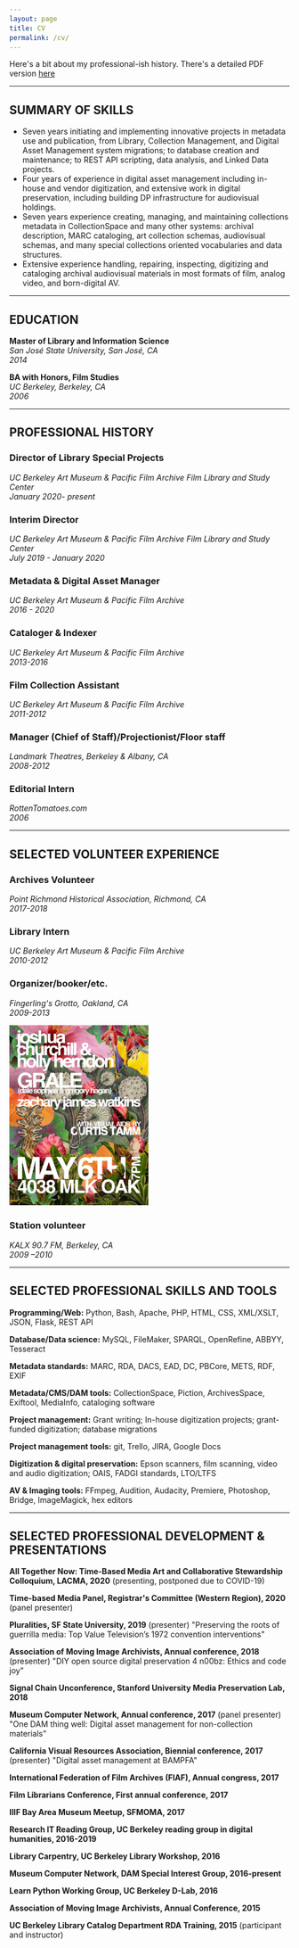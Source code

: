 ```yaml
---
layout: page
title: CV
permalink: /cv/
---
```

Here's a bit about my professional-ish history. There's a detailed PDF version [here](/assets/mcq.pdf)

---

## SUMMARY OF SKILLS
* Seven years initiating and implementing innovative projects in metadata use and publication, from Library, Collection Management, and Digital Asset Management system migrations; to database creation and maintenance; to REST API scripting, data analysis, and Linked Data projects.
* Four years of experience in digital asset management including in-house and vendor digitization, and extensive work in digital preservation, including building DP infrastructure for audiovisual holdings.
* Seven years experience creating, managing, and maintaining collections metadata in CollectionSpace and many other systems: archival description, MARC cataloging, art collection schemas, audiovisual schemas, and many special collections oriented vocabularies and data structures.
* Extensive experience handling, repairing, inspecting, digitizing and cataloging archival audiovisual materials in most formats of film, analog video, and born-digital AV.

---

## EDUCATION
**Master of Library and Information Science**<br>
*San José State University, San José, CA*
<br>
*2014*

**BA with Honors, Film Studies**
<br>
*UC Berkeley, Berkeley, CA*
<br>
*2006*

---

## PROFESSIONAL HISTORY

### Director of Library Special Projects
*UC Berkeley Art Museum & Pacific Film Archive Film Library and Study Center*
<br>
*January 2020- present*

### Interim Director
*UC Berkeley Art Museum & Pacific Film Archive Film Library and Study Center*
<br>
*July 2019 - January 2020*

### Metadata & Digital Asset Manager
*UC Berkeley Art Museum & Pacific Film Archive*
<br>
*2016 - 2020*

### Cataloger & Indexer
*UC Berkeley Art Museum & Pacific Film Archive*
<br>
*2013-2016*

### Film Collection Assistant
*UC Berkeley Art Museum & Pacific Film Archive*
<br>
*2011-2012*

### Manager (Chief of Staff)/Projectionist/Floor staff

*Landmark Theatres, Berkeley & Albany, CA*
<br>
*2008-2012*

### Editorial Intern
*RottenTomatoes.com*
<br>
*2006*

---

## SELECTED VOLUNTEER EXPERIENCE

### Archives Volunteer
*Point Richmond Historical Association, Richmond, CA*
<br>
*2017-2018*

### Library Intern
*UC Berkeley Art Museum & Pacific Film Archive*
<br>
*2010-2012*

### Organizer/booker/etc.
*Fingerling's Grotto, Oakland, CA*
<br>
*2009-2013*

<img src="/images/general/fingerling.jpg" width="250">
<!-- ![](/images/general/fingerling.jpg) -->

### Station volunteer
*KALX 90.7 FM, Berkeley, CA*
<br>
*2009 –2010*

---

## SELECTED PROFESSIONAL SKILLS AND TOOLS

**Programming/Web:** Python, Bash, Apache, PHP, HTML, CSS, XML/XSLT, JSON, Flask, REST API

**Database/Data science:** MySQL, FileMaker, SPARQL, OpenRefine, ABBYY, Tesseract

**Metadata standards:** MARC, RDA, DACS, EAD, DC, PBCore, METS, RDF, EXIF

**Metadata/CMS/DAM tools:** CollectionSpace, Piction, ArchivesSpace, Exiftool, MediaInfo, cataloging software

**Project management:** Grant writing; In-house digitization projects; grant-funded digitization; database migrations

**Project management tools:** git, Trello, JIRA, Google Docs

**Digitization & digital preservation:** Epson scanners, film scanning, video and audio digitization; OAIS, FADGI standards, LTO/LTFS

**AV & Imaging tools:** FFmpeg, Audition, Audacity, Premiere, Photoshop, Bridge, ImageMagick, hex editors

---

## SELECTED PROFESSIONAL DEVELOPMENT & PRESENTATIONS
**All Together Now: Time-Based Media Art and Collaborative Stewardship Colloquium, LACMA, 2020** (presenting, postponed due to COVID-19)

**Time-based Media Panel, Registrar's Committee (Western Region), 2020** (panel presenter)

**Pluralities, SF State University, 2019** (presenter) "Preserving the roots of guerrilla media: Top Value Television’s 1972 convention interventions"

**Association of Moving Image Archivists, Annual conference, 2018** (presenter) "DIY open source digital preservation 4 n00bz: Ethics and code joy"

**Signal Chain Unconference, Stanford University Media Preservation Lab, 2018**

**Museum Computer Network, Annual conference, 2017** (panel presenter) "One DAM thing well: Digital asset management for non-collection materials"

**California Visual Resources Association, Biennial conference, 2017** (presenter) "Digital asset management at BAMPFA"

**International Federation of Film Archives (FIAF), Annual congress, 2017**

**Film Librarians Conference, First annual conference, 2017**

**IIIF Bay Area Museum Meetup, SFMOMA, 2017**

**Research IT Reading Group, UC Berkeley reading group in digital humanities, 2016-2019**

**Library Carpentry, UC Berkeley Library Workshop, 2016**

**Museum Computer Network, DAM Special Interest Group, 2016-present**

**Learn Python Working Group, UC Berkeley D-Lab, 2016**

**Association of Moving Image Archivists, Annual Conference, 2015**

**UC Berkeley Library Catalog Department RDA Training, 2015** (participant and instructor)
